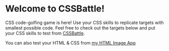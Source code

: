 # Welcome to CSSBattle!

CSS code-golfing game is here! Use your CSS skills to replicate targets with smallest possible code. Feel free to check out the targets below and put your CSS skills to test from [CSSBattle](https://cssbattle.dev/).

You can also test your HTML & CSS from [my HTML Image App](https://html-image.netlify.app/)
